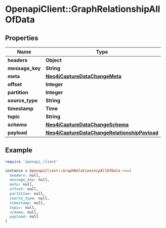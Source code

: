 # OpenapiClient::GraphRelationshipAllOfData

## Properties

| Name | Type | Description | Notes |
| ---- | ---- | ----------- | ----- |
| **headers** | **Object** |  |  |
| **message_key** | **String** |  |  |
| **meta** | [**Neo4jCaptureDataChangeMeta**](Neo4jCaptureDataChangeMeta.md) |  |  |
| **offset** | **Integer** |  |  |
| **partition** | **Integer** |  |  |
| **source_type** | **String** |  |  |
| **timestamp** | **Time** |  |  |
| **topic** | **String** |  |  |
| **schema** | [**Neo4jCaptureDataChangeSchema**](Neo4jCaptureDataChangeSchema.md) |  |  |
| **payload** | [**Neo4jCaptureDataChangeRelationshipPayload**](Neo4jCaptureDataChangeRelationshipPayload.md) |  |  |

## Example

```ruby
require 'openapi_client'

instance = OpenapiClient::GraphRelationshipAllOfData.new(
  headers: null,
  message_key: null,
  meta: null,
  offset: null,
  partition: null,
  source_type: null,
  timestamp: null,
  topic: null,
  schema: null,
  payload: null
)
```

